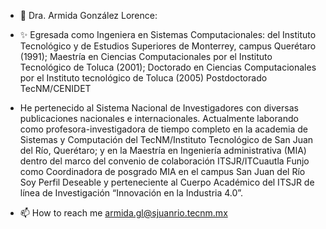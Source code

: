 - 👋 Dra. Armida González Lorence:  
- ✨ Egresada como Ingeniera en Sistemas Computacionales:
del Instituto Tecnológico y de Estudios Superiores de Monterrey, campus Querétaro (1991);
Maestría en Ciencias Computacionales por el Instituto Tecnológico de Toluca (2001); 
Doctorado en Ciencias Computacionales por el Instituto tecnológico de Toluca (2005)
Postdoctorado TecNM/CENIDET
- He pertenecido al Sistema Nacional de Investigadores con diversas publicaciones nacionales e internacionales. 
Actualmente laborando como profesora-investigadora de tiempo completo en la academia de Sistemas y Computación
del TecNM/Instituto Tecnológico de San Juan del Río, Querétaro; y en la
Maestría en Ingeniería administrativa (MIA) dentro del marco del convenio de colaboración ITSJR/ITCuautla
Funjo como Coordinadora de posgrado MIA en el campus San Juan del Río
Soy Perfil Deseable y perteneciente al Cuerpo Académico del ITSJR de línea de Investigación “Innovación en la Industria 4.0”.

- 📫 How to reach me armida.gl@sjuanrio.tecnm.mx

<!---
ArmidaGL/ArmidaGL is a ✨ special ✨ repository because its `README.md` (this file) appears on your GitHub profile.
You can click the Preview link to take a look at your changes.
--->
